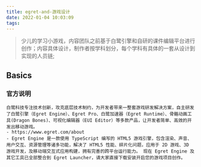 ```yaml
---
title: egret-and-游戏设计
date: 2022-01-04 10:03:09
tags:
---
```

> 少儿的学习小游戏，内容团队之前基于白鹭引擎和自研的课件编辑平台进行创作；内容具体设计，制作者按学科划分，每个学科有具体的一套从设计到实现的人员链; 

## Basics
### 官方说明
```
白鹭科技专注技术创新，攻克底层技术制约，为开发者带来一整套游戏研发解决方案，自主研发了白鹭引擎（Egret Engine）、Egret Pro、白鹭加速器（Egret Runtime）、骨骼动画工具(Dragon Bones)、可视化编辑器（EUI Editor）等多款产品，让开发者简单、高效的开发出移动游戏。
- https://www.egret.com/about
- Egret Engine 是一款使用 TypeScript 编写的 HTML5 游戏引擎，包含渲染、声音、用户交互、资源管理等诸多功能，解决了 HTML5 性能、碎片化问题，应用于 2D 游戏、3D 游戏开发，及移动端交互式应用构建，拥有完善的跨平台运行能力。 现在 Egret Engine 及其它工具已全部整合到 Egret Launcher，请大家直接下载安装开启您的游戏项目创作。
```